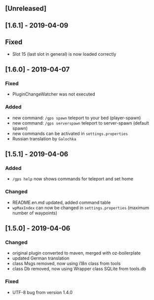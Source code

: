 ## [Unreleased]

## [1.6.1] - 2019-04-09
## Fixed
- Slot 15 (last slot in general) is now loaded correctly

## [1.6.0] - 2019-04-07
### Fixed
- PluginChangeWatcher was not executed
### Added
- new command: `/gps spawn` teleport to your bed (player-spawn)
- new command: `/gps serverspawn` teleport to server-spawn (default spawn)
- new commands can be activated in `settings.properties`
- Russian translation by `Galochka`

## [1.5.1] - 2019-04-06
### Added
- `/gps help` now shows commands for teleport and set home
### Changed
- README.en.md updated, added command table
- `wpMaxIndex` can now be changed in `settings.properties` (maximum number of waypoints)

## [1.5.0] - 2019-04-06
### Changed
- original plugin converted to maven, merged with oz-boilerplate
- updated German translation
- class Msgs removed, now using i18n class from tools
- class Db removed, now using Wrapper class SQLite from tools.db
### Fixed
- UTF-8 bug from version 1.4.0